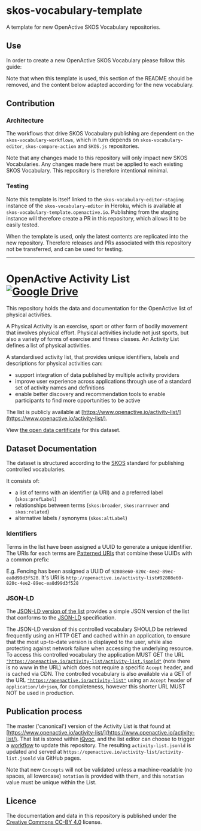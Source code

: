# skos-vocabulary-template
A template for new OpenActive SKOS Vocabulary repositories.

## Use

In order to create a new OpenActive SKOS Vocabulary please follow this guide:

Note that when this template is used, this section of the README should be removed, and the content below adapted according for the new vocabulary.

## Contribution

### Architecture

The workflows that drive SKOS Vocabulary publishing are dependent on the `skos-vocabulary-workflows`, which in turn depends on `skos-vocabulary-editor`, `skos-compare-action` and `SKOS.js` repositories.

Note that any changes made to this repository will only impact new SKOS Vocabularies. Any changes made here must be applied to each existing SKOS Vocabulary. This repository is therefore intentional minimal.

### Testing

Note this template is itself linked to the `skos-vocabulary-editor-staging` instance of the `skos-vocabulary-editor` in Heroku, which is available at `skos-vocabulary-template.openactive.io`. Publishing from the staging instance will therefore create a PR in this repository, which allows it to be easily tested.

When the template is used, only the latest contents are replicated into the new repository. Therefore releases and PRs associated with this repository not be transferred, and can be used for testing.

---

# OpenActive Activity List [![Google Drive](https://img.shields.io/badge/Google%20Drive-4285F4?logo=google-drive&logoColor=white)](https://drive.google.com/drive/folders/11Be4Ang3CRbwdsgsxZAbQLBP37nM1swn?usp=sharing)

This repository holds the data and documentation for the OpenActive list of physical activities.

A Physical Activity is an exercise, sport or other form of bodily movement that involves physical effort. 
Physical activities include not just sports, but also a variety of forms of exercise and fitness classes. 
An Activity List defines a list of physical activities.

A standardised activity list, that provides unique identifiers, labels and descriptions for physical activities can:

* support integration of data published by multiple activity providers
* improve user experience across applications through use of a standard set of activity names and definitions
* enable better discovery and recommendation tools to enable participants to find more opportunities to be active

The list is publicly available at [https://www.openactive.io/activity-list/](https://www.openactive.io/activity-list/).

View [the open data certificate](https://certificates.theodi.org/en/datasets/215260/certificate) for this dataset.

## Dataset Documentation

The dataset is structured according to the [SKOS](https://www.w3.org/TR/skos-primer/) standard for publishing controlled vocabularies.

It consists of:

* a list of terms with an identifier (a URI) and a preferred label (`skos:prefLabel`)
* relationships between terms (`skos:broader`, `skos:narrower` and `skos:related`)
* alternative labels / synonyms (`skos:altLabel`)

### Identifiers

Terms in the list have been assigned a UUID to generate a unique identifier. The URIs for each terms are [Patterned URIs](http://patterns.dataincubator.org/book/patterned-uris.html) that combine these UUIDs with a common prefix:

E.g. Fencing has been assigned a UUID of `92808e60-820c-4ee2-89ec-ea8d99d3f528`. It's URI is `http://openactive.io/activity-list#92808e60-820c-4ee2-89ec-ea8d99d3f528`

### JSON-LD

The [JSON-LD version of the list](https://openactive.io/activity-list/activity-list.jsonld) provides a simple JSON version of the list that conforms to the [JSON-LD](https://www.w3.org/TR/json-ld/) specification.

The JSON-LD version of this controlled vocabulary SHOULD be retrieved frequently using an HTTP GET and cached within an application, to ensure that the most up-to-date version is displayed to the user, while also protecting against network failure when accessing the underlying resource. To access this controlled vocabulary the application MUST GET the URL [`"https://openactive.io/activity-list/activity-list.jsonld"`](https://openactive.io/activity-list/activity-list.jsonld) (note there is no www in the URL) which does not require a specific `Accept` header, and is cached via CDN. The controlled vocabulary is also available via a GET of the URL [`"https://openactive.io/activity-list"`](https://openactive.io/activity-list) using an `Accept` header of `application/ld+json`, for completeness, however this shorter URL MUST NOT be used in production.

## Publication process

The master ('canonical') version of the Activity List is that found at [https://www.openactive.io/activity-list/](https://www.openactive.io/activity-list/). That list is stored within [iQvoc](http://iqvoc.net/), and the list editor can choose to trigger a [workflow](https://github.com/openactive/skos-vocabulary-workflow) to update this repository. The resulting `activity-list.jsonld` is updated and served at `https://openactive.io/activity-list/activity-list.jsonld` via GitHub pages.

Note that new `Concepts` will not be validated unless a machine-readable (no spaces, all lowercase) `notation` is provided with them, and this `notation` value must be unique within the List.

## Licence

The documentation and data in this repository is published under 
the [Creative Commons CC-BY 4.0](https://creativecommons.org/licenses/by/4.0/) license.

